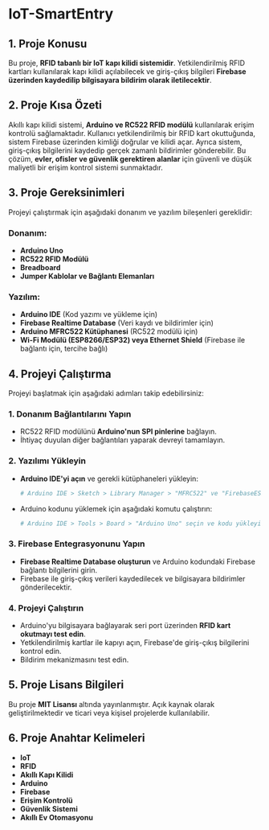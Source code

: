 # IoT-SmartEntry

## 1. Proje Konusu
Bu proje, **RFID tabanlı bir IoT kapı kilidi sistemidir**. Yetkilendirilmiş RFID kartları kullanılarak kapı kilidi açılabilecek ve giriş-çıkış bilgileri **Firebase üzerinden kaydedilip bilgisayara bildirim olarak iletilecektir**.

## 2. Proje Kısa Özeti
Akıllı kapı kilidi sistemi, **Arduino ve RC522 RFID modülü** kullanılarak erişim kontrolü sağlamaktadır. Kullanıcı yetkilendirilmiş bir RFID kart okuttuğunda, sistem Firebase üzerinden kimliği doğrular ve kilidi açar. Ayrıca sistem, giriş-çıkış bilgilerini kaydedip gerçek zamanlı bildirimler gönderebilir. Bu çözüm, **evler, ofisler ve güvenlik gerektiren alanlar** için güvenli ve düşük maliyetli bir erişim kontrol sistemi sunmaktadır.

## 3. Proje Gereksinimleri
Projeyi çalıştırmak için aşağıdaki donanım ve yazılım bileşenleri gereklidir:

### Donanım:
- **Arduino Uno**
- **RC522 RFID Modülü**
- **Breadboard**
- **Jumper Kablolar ve Bağlantı Elemanları**

### Yazılım:
- **Arduino IDE** (Kod yazımı ve yükleme için)
- **Firebase Realtime Database** (Veri kaydı ve bildirimler için)
- **Arduino MFRC522 Kütüphanesi** (RC522 modülü için)
- **Wi-Fi Modülü (ESP8266/ESP32) veya Ethernet Shield** (Firebase ile bağlantı için, tercihe bağlı)

## 4. Projeyi Çalıştırma
Projeyi başlatmak için aşağıdaki adımları takip edebilirsiniz:

### 1. Donanım Bağlantılarını Yapın
- RC522 RFID modülünü **Arduino'nun SPI pinlerine** bağlayın.
- İhtiyaç duyulan diğer bağlantıları yaparak devreyi tamamlayın.

### 2. Yazılımı Yükleyin
- **Arduino IDE'yi açın** ve gerekli kütüphaneleri yükleyin:
  ```sh
  # Arduino IDE > Sketch > Library Manager > "MFRC522" ve "FirebaseESP8266" kütüphanelerini yükleyin
  ```
- Arduino kodunu yüklemek için aşağıdaki komutu çalıştırın:
  ```sh
  # Arduino IDE > Tools > Board > "Arduino Uno" seçin ve kodu yükleyin
  ```

### 3. Firebase Entegrasyonunu Yapın
- **Firebase Realtime Database oluşturun** ve Arduino kodundaki Firebase bağlantı bilgilerini girin.
- Firebase ile giriş-çıkış verileri kaydedilecek ve bilgisayara bildirimler gönderilecektir.

### 4. Projeyi Çalıştırın
- Arduino'yu bilgisayara bağlayarak seri port üzerinden **RFID kart okutmayı test edin**.
- Yetkilendirilmiş kartlar ile kapıyı açın, Firebase'de giriş-çıkış bilgilerini kontrol edin.
- Bildirim mekanizmasını test edin.

## 5. Proje Lisans Bilgileri
Bu proje **MIT Lisansı** altında yayınlanmıştır. Açık kaynak olarak geliştirilmektedir ve ticari veya kişisel projelerde kullanılabilir.

## 6. Proje Anahtar Kelimeleri
- **IoT**
- **RFID**
- **Akıllı Kapı Kilidi**
- **Arduino**
- **Firebase**
- **Erişim Kontrolü**
- **Güvenlik Sistemi**
- **Akıllı Ev Otomasyonu**
